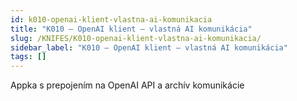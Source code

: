 ```yaml
---
id: k010-openai-klient-vlastna-ai-komunikacia
title: "K010 – OpenAI klient – vlastná AI komunikácia"
slug: /KNIFES/K010-openai-klient-vlastna-ai-komunikacia/
sidebar_label: "K010 – OpenAI klient – vlastná AI komunikácia"
tags: []
---
```


Appka s prepojením na OpenAI API a archív komunikácie


